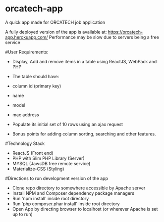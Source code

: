 # orcatech-app
A quick app made for ORCATECH job application

A fully deployed version of the app is available at: https://orcatech-app.herokuapp.com/
Performance may be slow due to servers being a free service

#User Requirements:
 - Display, Add and remove items in a table using ReactJS, WebPack and PHP
 - The table should have:
  - column id (primary key)
  - name
  - model
  - mac address
 - Populate its initial set of 10 rows using an ajax request

 - Bonus points for adding column sorting, searching and other features.

#Technology Stack
 - ReactJS (Front end)
 - PHP with Slim PHP Library (Server)
 - MYSQL (JawsDB free remote service)
 - Materialize-CSS (Styling)


#Directions to run development version of the app
 - Clone repo directory to somewhere accessible by Apache server
 - Install NPM and Composer dependency package managers
 - Run 'npm install' inside root directory
 - Run 'php composer.phar install' inside root directory
 - Open App by directing browser to localhost (or wherever Apache is set up to run)
